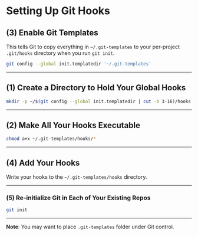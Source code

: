 # Setting Up Git Hooks

## (3) Enable Git Templates
This tells Git to copy everything in `~/.git-templates` to your per-project `.git/hooks` directory when you run `git init`.

```bash
git config --global init.templatedir '~/.git-templates'
```

---

## (1) Create a Directory to Hold Your Global Hooks
```bash
mkdir -p ~/$(git config --global init.templatedir | cut -b 3-16)/hooks
```

---

## (2) Make All Your Hooks Executable
```bash
chmod a+x ~/.git-templates/hooks/*
```

---

## (4) Add Your Hooks
Write your hooks to the `~/.git-templates/hooks` directory.

---

### (5) Re-initialize Git in Each of Your Existing Repos
```bash
git init
```

---

**Note**: You may want to place `.git-templates` folder under Git control.
